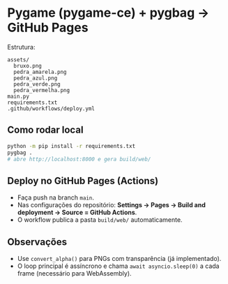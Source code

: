 # Pygame (pygame-ce) + pygbag → GitHub Pages

Estrutura:
```
assets/
  bruxo.png
  pedra_amarela.png
  pedra_azul.png
  pedra_verde.png
  pedra_vermelha.png
main.py
requirements.txt
.github/workflows/deploy.yml
```

## Como rodar local
```bash
python -m pip install -r requirements.txt
pygbag .
# abre http://localhost:8000 e gera build/web/
```

## Deploy no GitHub Pages (Actions)
- Faça push na branch `main`.
- Nas configurações do repositório: **Settings → Pages → Build and deployment → Source = GitHub Actions**.
- O workflow publica a pasta `build/web/` automaticamente.

## Observações
- Use `convert_alpha()` para PNGs com transparência (já implementado).
- O loop principal é assíncrono e chama `await asyncio.sleep(0)` a cada frame (necessário para WebAssembly).
